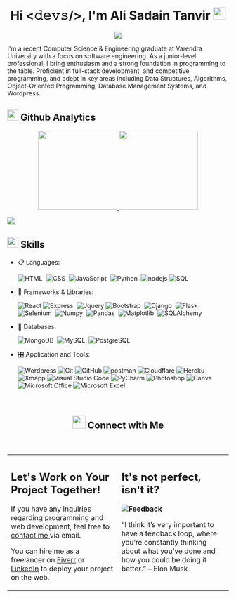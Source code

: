 <div><h1 align="center">
   Hi <𝚍𝚎𝚟𝚜/>, I'm Ali Sadain Tanvir
  <img src="https://media.giphy.com/media/hvRJCLFzcasrR4ia7z/giphy.gif" width="28">
</h1>
<p align="center">
  <img src="https://readme-typing-svg.herokuapp.com/?font=Fira+Sans&size=20&pause=1000&color=F7A033&center=true&random=false&width=435&lines=Full+stack+web+developer;Python+Programmer;Wordpress+Expert;Self-taught+Learner"></img>
</p>
</div>

<p>
I'm a recent Computer Science & Engineering graduate at Varendra University with a focus on software engineering. As a junior-level professional, I bring enthusiasm and a strong foundation in programming to the table. Proficient in full-stack development, and competitive programming, and adept in key areas including Data Structures, Algorithms, Object-Oriented Programming, Database Management Systems, and Wordpress.
</p>

## <img src="https://media.giphy.com/media/iY8CRBdQXODJSCERIr/giphy.gif" width="25"> <b>Github Analytics</b>

<p align="center">
<a href="https://github.com/Alisadaintanvir">
  <img height="180em" src="https://github-readme-stats-eight-theta.vercel.app/api?username=Alisadaintanvir&show_icons=true&theme=gruvbox&include_all_commits=true&count_private=true"/>
  <img height="180em" src="https://github-readme-stats-eight-theta.vercel.app/api/top-langs/?username=Alisadaintanvir&layout=compact&langs_count=8&theme=gruvbox&include_all_commits=true&count_private=true"/>
</a>
</p>

<img src="https://user-images.githubusercontent.com/73097560/115834477-dbab4500-a447-11eb-908a-139a6edaec5c.gif"></a>

<div>
  
## <img src="https://media2.giphy.com/media/QssGEmpkyEOhBCb7e1/giphy.gif?cid=ecf05e47a0n3gi1bfqntqmob8g9aid1oyj2wr3ds3mg700bl&rid=giphy.gif" width ="25"><b> Skills</b>

<p align="center">

- 📋 Languages:
  
  ![HTML](https://img.shields.io/badge/-HTML5-05122A?style=flat&logo=HTML5)&nbsp;
  ![CSS](https://img.shields.io/badge/-CSS3-05122A?style=flat&logo=CSS3&logoColor=1572B6)&nbsp;
  ![JavaScript](https://img.shields.io/badge/-JavaScript-05122A?style=flat&logo=javascript)&nbsp;
  ![Python](https://img.shields.io/badge/Python-12343?style=flat&logo=Python&logoColor=white&color=244C6F)&nbsp;
  ![nodejs](https://img.shields.io/badge/Node_JS-12343?style=flat&logo=Node.JS&logoColor=white&color=1A5D1A)
  ![SQL](https://custom-icon-badges.herokuapp.com/badge/SQL-025E8C.svg?logo=database&logoColor=white)
  
- 🎨 Frameworks & Libraries:
  
  ![React](https://img.shields.io/badge/React-12343?style=flat&logo=React&logoColor=white&color=0D6D8C)
  ![Express](https://img.shields.io/badge/Express-23f12?style=flat&logo=Express)&nbsp;
  ![Jquery](https://img.shields.io/badge/Jquery-12343?style=flat&logo=jquery&color=0769AD)
  ![Bootstrap](https://img.shields.io/badge/Bootstrap-12343?style=flat&logo=Bootstrap&logoColor=white&color=6E2CF2)&nbsp;
  ![Django](https://img.shields.io/badge/Django-23f12?style=flat&logo=django&color=20AA76)&nbsp;
  ![Flask](https://img.shields.io/badge/Flask-23f12?style=flat&logo=flask&color=3BA9BF)&nbsp;
  ![Selenium](https://img.shields.io/badge/Selenium-12343?style=flat&logo=Selenium&logoColor=white&color=4EB436)&nbsp;
  ![Numpy](https://img.shields.io/badge/Numpy-12343?style=flat&logo=Numpy&color=013243)&nbsp;
  ![Pandas](https://img.shields.io/badge/Pandas-12343?style=flat&logo=Pandas&color=130654)&nbsp;
  ![Matplotlib](https://img.shields.io/badge/Matplotlib-12343?style=flat&logo=MatPlotLib&color=blue)&nbsp;
  ![SQLAlchemy](https://img.shields.io/badge/SQLAlchemy-12343?style=flat&logo=SQLAlchemy&color=778877)&nbsp;


- 💾 Databases:

  ![MongoDB](https://img.shields.io/badge/MongoDB-23f12?style=flat&logo=MongoDB&color=white)&nbsp;
  ![MySQL](https://img.shields.io/badge/MySQL-12343?style=flat&logo=MySQL&logoColor=white&color=3A6790)&nbsp;
  ![PostgreSQL](https://img.shields.io/badge/PostgreSQL-23f12?style=flat&logo=PostgreSQL&color=131E34)


- 🎛️ Application and Tools:

  ![Wordpress](https://img.shields.io/badge/Wordpress-12343?style=flat&logo=Wordpress&logoColor=white&color=3D3B40)
  ![Git](https://img.shields.io/badge/Git-1342?style=flat&logo=git&color=131E34)
  ![GitHub](https://img.shields.io/badge/Github-1342?style=flat&logo=Github&color=black)
  ![postman](https://img.shields.io/badge/Postman-1342?style=flat&logo=Postman&color=white)
  ![Cloudflare](https://img.shields.io/badge/Cloundflare-12343?style=flat&logo=Cloudflare&logoColor=white&color=orange)
  ![Heroku](https://img.shields.io/badge/Heroku-12343?style=flat&logo=Heroku)
  ![Xmapp](https://img.shields.io/badge/XAMPP-1342?style=flat&logo=XAMPP&color=grey)
  ![Visual Studio Code](https://img.shields.io/badge/Visual_Studio_Code-1342?style=flat&logo=Visual%20Studio%20Code&color=blue)
  ![PyCharm](https://img.shields.io/badge/Pycharm-1342?style=flat&logo=Pycharm&color=9BCF53)
  ![Photoshop](https://img.shields.io/badge/Photoshop-12343?style=flat&logo=Adobe%20Photoshop&color=1D24CA)
  ![Canva](https://img.shields.io/badge/Canva-1342?style=flat&logo=Canva&color=AC87C5)
  ![Microsoft Office](https://img.shields.io/badge/Microsoft_Office-12343?style=flat&logo=Microsoft&color=464FEB)
  ![Microsoft Excel](https://img.shields.io/badge/Microsoft_Excel-1342?style=flat&logo=Microsoft%20Excel&color=0C359E)

</p>
</div>

<br>

## <p align="center"><img src="https://media.giphy.com/media/LnQjpWaON8nhr21vNW/giphy.gif" width='30'> <b>Connect with Me</b></p>

 
 
<br>


<table style="border: none">
  <tr>
  <td width="50%" valign="top">

## Let's Work on Your Project Together!

If you have any inquiries regarding programming and web development, feel free to <a href="mailto:alisadaintanvir@gmail.com">contact me </a> via email.

You can hire me as a freelancer on <a href="https://www.fiverr.com/alisadaintanvir">Fiverr</a> or <a href="https://www.linkedin.com/in/alisadaintanvir/">LinkedIn</a> to deploy your project on the web.

  </td>
  <td width="50%" valign="top">

## It's not perfect, isn't it?

**<img alt="Feedback" src="https://img.shields.io/badge/Anything-12343?style=flat&logo=Anything&logoColor=white&label=Ask%20me&color=FFA41B">**

“I think it’s very important to have a feedback loop, where you’re constantly thinking about what you’ve done and how you could be doing it better.”
– Elon Musk

  </td>
  </tr>
</table>


